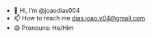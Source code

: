 - 👋 Hi, I’m @joaodias004
- 📫 How to reach me dias.joao.v04@gmail.com
- 😄 Pronouns: He/Him

<!---
joaodias004/joaodias004 is a ✨ special ✨ repository because its `README.md` (this file) appears on your GitHub profile.
You can click the Preview link to take a look at your changes.
--->
